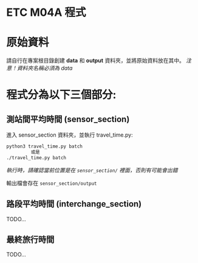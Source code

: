 # ETC M04A 程式

# 原始資料
請自行在專案根目錄創建 **data** 和 **output** 資料夾，並將原始資料放在其中。
*注意！資料夾名稱必須為 data*


# 程式分為以下三個部分:

## 測站間平均時間 (sensor_section)
進入 sensor_section 資料夾，並執行 travel_time.py:
```sh
python3 travel_time.py batch
         或是
./travel_time.py batch
```
*執行時，請確認當前位置是在 `sensor_section/` 裡面，否則有可能會出錯*

輸出檔會存在 `sensor_section/output`

## 路段平均時間 (interchange_section)
TODO...

## 最終旅行時間
TODO...
